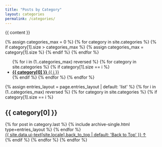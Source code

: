 ```yaml
---
title: "Posts by Category"
layout: categories
permalink: /categories/
---
```


{{ content }}

{% assign categories_max = 0 %}
{% for category in site.categories %}
  {% if category[1].size > categories_max %}
    {% assign categories_max = category[1].size %}
  {% endif %}
{% endfor %}

<ul class="taxonomy__index">
  {% for i in (1..categories_max) reversed %}
    {% for category in site.categories %}
      {% if category[1].size == i %}
        <li>
          <a href="#{{ category[0] | slugify }}">
            <strong>{{ category[0] }}</strong> <span class="taxonomy__count">{{ i }}</span>
          </a>
        </li>
      {% endif %}
    {% endfor %}
  {% endfor %}
</ul>

{% assign entries_layout = page.entries_layout | default: 'list' %}
{% for i in (1..categories_max) reversed %}
  {% for category in site.categories %}
    {% if category[1].size == i %}
      <section id="{{ category[0] | slugify | downcase }}" class="taxonomy__section">
        <h2 class="archive__subtitle">{{ category[0] }}</h2>
        <div class="entries-{{ entries_layout }}">
          {% for post in category.last %}
            {% include archive-single.html type=entries_layout %}
          {% endfor %}
        </div>
        <a href="#page-title" class="back-to-top">{{ site.data.ui-text[site.locale].back_to_top | default: 'Back to Top' }} &uarr;</a>
      </section>
    {% endif %}
  {% endfor %}
{% endfor %}
